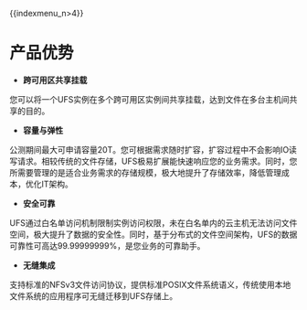 {{indexmenu_n>4}}

# 产品优势

  - **跨可用区共享挂载** 

您可以将一个UFS实例在多个跨可用区实例间共享挂载，达到文件在多台主机间共享的目的。

  - **容量与弹性** 

公测期间最大可申请容量20T。您可根据需求随时扩容，扩容过程中不会影响IO读写请求。相较传统的文件存储，UFS极易扩展能快速响应您的业务需求。同时，您所需要管理的是适合业务需求的存储规模，极大地提升了存储效率，降低管理成本，优化IT架构。

  - **安全可靠** 

UFS通过白名单访问机制限制实例访问权限，未在白名单内的云主机无法访问文件空间，极大提升了数据的安全性。同时，基于分布式的文件空间架构，UFS的数据可靠性可高达99.99999999%，是您业务的可靠助手。

  - **无缝集成** 

支持标准的NFSv3文件访问协议，提供标准POSIX文件系统语义，传统使用本地文件系统的应用程序可无缝迁移到UFS存储上。

